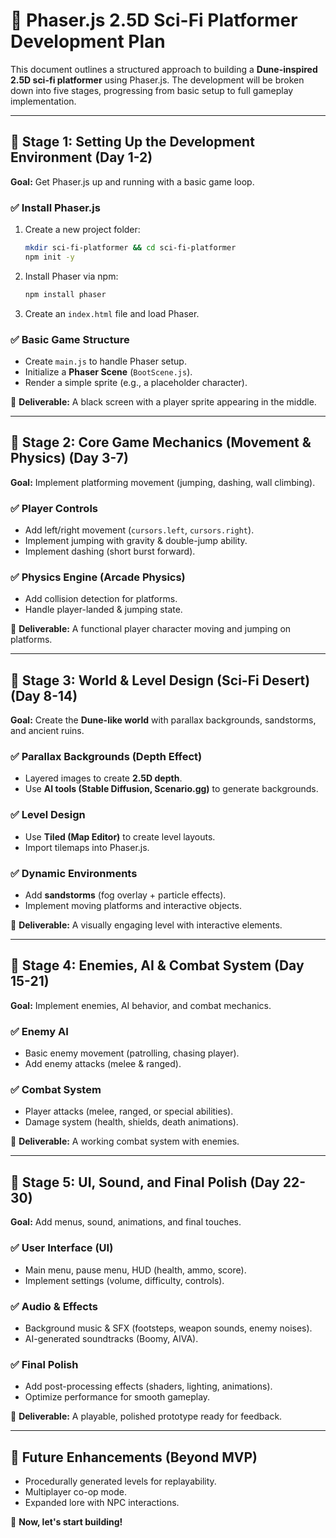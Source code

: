# 🚀 Phaser.js 2.5D Sci-Fi Platformer Development Plan

This document outlines a structured approach to building a **Dune-inspired 2.5D sci-fi platformer** using Phaser.js. The development will be broken down into five stages, progressing from basic setup to full gameplay implementation.

---

## **📌 Stage 1: Setting Up the Development Environment** (Day 1-2)

**Goal:** Get Phaser.js up and running with a basic game loop.

### ✅ Install Phaser.js

1. Create a new project folder:
   ```sh
   mkdir sci-fi-platformer && cd sci-fi-platformer
   npm init -y
   ```
2. Install Phaser via npm:
   ```sh
   npm install phaser
   ```
3. Create an `index.html` file and load Phaser.

### ✅ Basic Game Structure

- Create `main.js` to handle Phaser setup.
- Initialize a **Phaser Scene** (`BootScene.js`).
- Render a simple sprite (e.g., a placeholder character).

📌 **Deliverable:** A black screen with a player sprite appearing in the middle.

---

## **📌 Stage 2: Core Game Mechanics (Movement & Physics)** (Day 3-7)

**Goal:** Implement platforming movement (jumping, dashing, wall climbing).

### ✅ Player Controls

- Add left/right movement (`cursors.left`, `cursors.right`).
- Implement jumping with gravity & double-jump ability.
- Implement dashing (short burst forward).

### ✅ Physics Engine (Arcade Physics)

- Add collision detection for platforms.
- Handle player-landed & jumping state.

📌 **Deliverable:** A functional player character moving and jumping on platforms.

---

## **📌 Stage 3: World & Level Design (Sci-Fi Desert)** (Day 8-14)

**Goal:** Create the **Dune-like world** with parallax backgrounds, sandstorms, and ancient ruins.

### ✅ Parallax Backgrounds (Depth Effect)

- Layered images to create **2.5D depth**.
- Use **AI tools (Stable Diffusion, Scenario.gg)** to generate backgrounds.

### ✅ Level Design

- Use **Tiled (Map Editor)** to create level layouts.
- Import tilemaps into Phaser.js.

### ✅ Dynamic Environments

- Add **sandstorms** (fog overlay + particle effects).
- Implement moving platforms and interactive objects.

📌 **Deliverable:** A visually engaging level with interactive elements.

---

## **📌 Stage 4: Enemies, AI & Combat System** (Day 15-21)

**Goal:** Implement enemies, AI behavior, and combat mechanics.

### ✅ Enemy AI

- Basic enemy movement (patrolling, chasing player).
- Add enemy attacks (melee & ranged).

### ✅ Combat System

- Player attacks (melee, ranged, or special abilities).
- Damage system (health, shields, death animations).

📌 **Deliverable:** A working combat system with enemies.

---

## **📌 Stage 5: UI, Sound, and Final Polish** (Day 22-30)

**Goal:** Add menus, sound, animations, and final touches.

### ✅ User Interface (UI)

- Main menu, pause menu, HUD (health, ammo, score).
- Implement settings (volume, difficulty, controls).

### ✅ Audio & Effects

- Background music & SFX (footsteps, weapon sounds, enemy noises).
- AI-generated soundtracks (Boomy, AIVA).

### ✅ Final Polish

- Add post-processing effects (shaders, lighting, animations).
- Optimize performance for smooth gameplay.

📌 **Deliverable:** A playable, polished prototype ready for feedback.

---

## **🔮 Future Enhancements (Beyond MVP)**

- Procedurally generated levels for replayability.
- Multiplayer co-op mode.
- Expanded lore with NPC interactions.

🚀 **Now, let's start building!**

